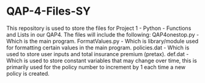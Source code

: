# QAP-4-Files-SY
This repository is used to store the files for Project 1 - Python - Functions and Lists in our QAP4. The files will include the following:
QAP4onestop.py - Which is the main program. 
FormatValues.py - Which is library/module used for formatting certain values in the main program. 
policies.dat - Which is used to store user inputs and total insurance premium (pretax). 
def.dat - Which is used to store constant variables that may change over time, this is primarily used for the policy number to increment by 1 each time a new policy is created. 
